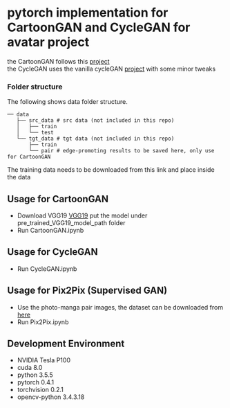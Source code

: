 # pytorch implementation for CartoonGAN and CycleGAN for avatar project
the CartoonGAN follows this [project](https://github.com/znxlwm/pytorch-CartoonGAN)\
the CycleGAN uses the vanilla cycleGAN [project](https://github.com/junyanz/pytorch-CycleGAN-and-pix2pix) with some minor tweaks

### Folder structure
The following shows data folder structure.
```
── data
   ├── src_data # src data (not included in this repo)
   │   ├── train 
   │   └── test
   └── tgt_data # tgt data (not included in this repo)
       ├── train 
       └── pair # edge-promoting results to be saved here, only use for CartoonGAN

```
The training data needs to be downloaded from this link and place inside the data

## Usage for CartoonGAN
* Download VGG19
[VGG19](https://download.pytorch.org/models/vgg19-dcbb9e9d.pth)
put the model under pre_trained_VGG19_model_path folder
* Run CartoonGAN.ipynb

## Usage for CycleGAN
* Run CycleGAN.ipynb

## Usage for Pix2Pix (Supervised GAN)
* Use the photo-manga pair images, the dataset can be downloaded from [here](https://drive.google.com/open?id=1nlx80wxkRyyc3h1lIz3p3M7DAiFIy4ef)
* Run Pix2Pix.ipynb

## Development Environment

* NVIDIA Tesla P100
* cuda 8.0
* python 3.5.5
* pytorch 0.4.1
* torchvision 0.2.1
* opencv-python 3.4.3.18

